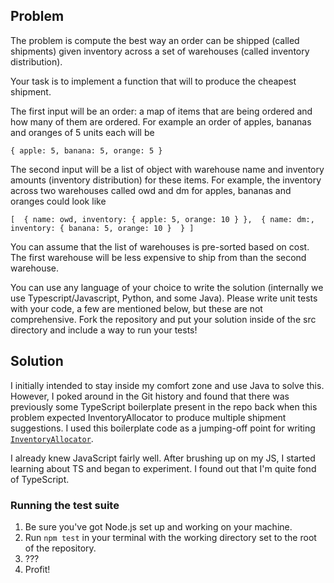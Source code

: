 

## Problem

The problem is compute the best way an order can be shipped (called shipments) given inventory across a set of warehouses (called inventory distribution). 

Your task is to implement a function that will to produce the cheapest shipment.

The first input will be an order: a map of items that are being ordered and how many of them are ordered. For example an order of apples, bananas and oranges of 5 units each will be 

`{ apple: 5, banana: 5, orange: 5 }`

The second input will be a list of object with warehouse name and inventory amounts (inventory distribution) for these items. For example, the inventory across two warehouses called owd and dm for apples, bananas and oranges could look like

`[ 
    {
    	name: owd,
    	inventory: { apple: 5, orange: 10 }
    }, 
    {
    	name: dm:,
    	inventory: { banana: 5, orange: 10 } 
    }
]`

You can assume that the list of warehouses is pre-sorted based on cost. The first warehouse will be less expensive to ship from than the second warehouse.

You can use any language of your choice to write the solution (internally we use Typescript/Javascript, Python, and some Java). Please write unit tests with your code, a few are mentioned below, but these are not comprehensive. Fork the repository and put your solution inside of the src directory and include a way to run your tests!

## Solution

I initially intended to stay inside my comfort zone and use Java to solve this. However, I poked around in the Git history and found that there was previously some TypeScript boilerplate present in the repo back when this problem expected InventoryAllocator to produce multiple shipment suggestions. I used this boilerplate code as a jumping-off point for writing [`InventoryAllocator`](./src/InventoryAllocator.ts).

I already knew JavaScript fairly well. After brushing up on my JS, I started learning about TS and began to experiment. I found out that I'm quite fond of TypeScript.

### Running the test suite

1. Be sure you've got Node.js set up and working on your machine.
1. Run `npm test` in your terminal with the working directory set to the root of the repository.
1. ???
1. Profit!